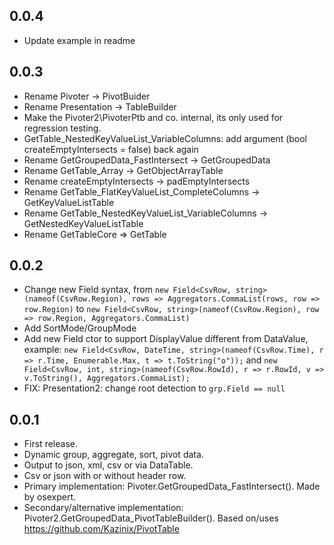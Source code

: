 ## 0.0.4
* Update example in readme

## 0.0.3
* Rename Pivoter -> PivotBuider
* Rename Presentation -> TableBuilder
* Make the Pivoter2\PivoterPtb and co. internal, its only used for regression testing.
* GetTable_NestedKeyValueList_VariableColumns: add argument (bool createEmptyIntersects = false) back again
* Rename GetGroupedData_FastIntersect -> GetGroupedData
* Rename GetTable_Array -> GetObjectArrayTable
* Rename createEmptyIntersects -> padEmptyIntersects
* Rename GetTable_FlatKeyValueList_CompleteColumns -> GetKeyValueListTable
* Rename GetTable_NestedKeyValueList_VariableColumns -> GetNestedKeyValueListTable
* Rename GetTableCore => GetTable

## 0.0.2
* Change new Field syntax, from
  `new Field<CsvRow, string>(nameof(CsvRow.Region), rows => Aggregators.CommaList(rows, row => row.Region)`
  to
  `new Field<CsvRow, string>(nameof(CsvRow.Region), row => row.Region, Aggregators.CommaList)`
* Add SortMode/GroupMode
* Add new Field ctor to support DisplayValue different from DataValue, example:
  `new Field<CsvRow, DateTime, string>(nameof(CsvRow.Time), r => r.Time, Enumerable.Max, t => t.ToString("o"));`
  and
  `new Field<CsvRow, int, string>(nameof(CsvRow.RowId), r => r.RowId, v => v.ToString(), Aggregators.CommaList);`
* FIX: Presentation2: change root detection to `grp.Field == null`

## 0.0.1
* First release.
* Dynamic group, aggregate, sort, pivot data. 
* Output to json, xml, csv or via DataTable.
* Csv or json with or without header row.
* Primary implementation: Pivoter.GetGroupedData_FastIntersect(). Made by osexpert.
* Secondary/alternative implementation: Pivoter2.GetGroupedData_PivotTableBuilder(). Based on/uses https://github.com/Kazinix/PivotTable
